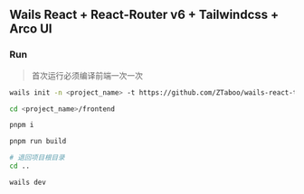 ## Wails React + React-Router v6 + Tailwindcss + Arco UI

### Run 

> 首次运行必须编译前端一次一次

```bash
wails init -n <project_name> -t https://github.com/ZTaboo/wails-react-template
```

```bash
cd <project_name>/frontend

pnpm i

pnpm run build

# 退回项目根目录
cd ..

wails dev
```